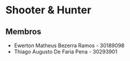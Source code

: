 # Shooter & Hunter

## Membros

- Ewerton Matheus Bezerra Ramos - 30189098
- Thiago Augusto De Faria Pena - 30293901
